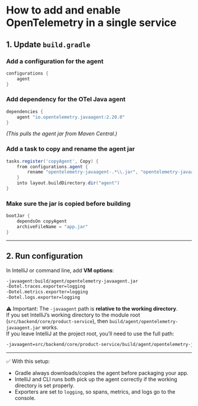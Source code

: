 # How to add and enable OpenTelemetry in a single service

## 1. Update `build.gradle`

### Add a configuration for the agent

```groovy
configurations {
    agent
}
```

### Add dependency for the OTel Java agent

```groovy
dependencies {
    agent "io.opentelemetry.javaagent:2.20.0"
}
```

*(This pulls the agent jar from Maven Central.)*

### Add a task to copy and rename the agent jar

```groovy
tasks.register('copyAgent', Copy) {
    from configurations.agent {
        rename "opentelemetry-javaagent-.*\\.jar", "opentelemetry-javaagent.jar"
    }
    into layout.buildDirectory.dir("agent")
}
```

### Make sure the jar is copied before building

```groovy
bootJar {
    dependsOn copyAgent
    archiveFileName = "app.jar"
}
```

---

## 2. Run configuration

In IntelliJ or command line, add **VM options**:

```bash
-javaagent:build/agent/opentelemetry-javaagent.jar
-Dotel.traces.exporter=logging
-Dotel.metrics.exporter=logging
-Dotel.logs.exporter=logging
```

⚠️ Important: The `-javaagent` path is **relative to the working directory**.  
If you set IntelliJ’s working directory to the module root (`src/backend/core/product-service`), then
`build/agent/opentelemetry-javaagent.jar` works.  
If you leave IntelliJ at the project root, you’ll need to use the full path:

```bash
-javaagent=src/backend/core/product-service/build/agent/opentelemetry-javaagent.jar
```

---

✅ With this setup:

- Gradle always downloads/copies the agent before packaging your app.
- IntelliJ and CLI runs both pick up the agent correctly if the working directory is set properly.
- Exporters are set to `logging`, so spans, metrics, and logs go to the console.
